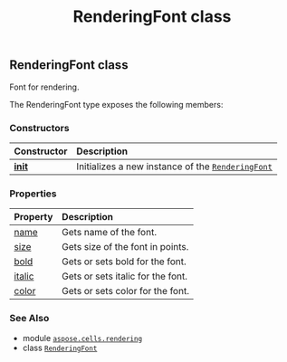 ﻿---
title: RenderingFont class
second_title: Aspose.Cells for Python via .NET API References
description: 
type: docs
weight: 90
url: /aspose.cells.rendering/renderingfont/
is_root: false
---

## RenderingFont class

Font for rendering.



The RenderingFont type exposes the following members:

### Constructors
| Constructor | Description |
| :- | :- |
| [__init__](/cells/python-net/aspose.cells.rendering/renderingfont/__init__/#str-float) | Initializes a new instance of the [`RenderingFont`](/cells/python-net/aspose.cells.rendering/renderingfont) |


### Properties
| Property | Description |
| :- | :- |
| [name](/cells/python-net/aspose.cells.rendering/renderingfont/name) | Gets name of the font. |
| [size](/cells/python-net/aspose.cells.rendering/renderingfont/size) | Gets size of the font in points. |
| [bold](/cells/python-net/aspose.cells.rendering/renderingfont/bold) | Gets or sets bold for the font. |
| [italic](/cells/python-net/aspose.cells.rendering/renderingfont/italic) | Gets or sets italic for the font. |
| [color](/cells/python-net/aspose.cells.rendering/renderingfont/color) | Gets or sets color for the font. |



### See Also
* module [`aspose.cells.rendering`](..)
* class [`RenderingFont`](/cells/python-net/aspose.cells.rendering/renderingfont)
